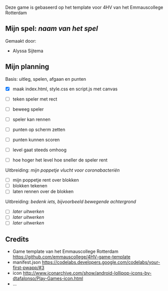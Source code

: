 Deze game is gebaseerd op het template voor 4HV van het Emmauscollege Rotterdam

## Mijn spel: *naam van het spel*
Gemaakt door:
- Alyssa Sijtema


## Mijn planning

Basis: uitleg, spelen, afgaan en punten
- [x] maak index.html, style.css en script.js met canvas
- [ ] teken speler met rect
- [ ] beweeg speler
- [ ] speler kan rennen 
- [ ] punten op scherm zetten
- [ ] punten kunnen scoren
- [ ] level gaat steeds omhoog 
- [ ] hoe hoger het level hoe sneller de speler rent


Uitbreiding: *mijn poppetje vlucht voor coronabacteriën*
- [ ] mijn poppetje rent over blokken
- [ ] blokken tekenen 
- [ ] laten rennen over de blokken

Uitbreiding: *bedenk iets, bijvoorbeeld bewegende achtergrond*
- [ ] *later uitwerken*
- [ ] *later uitwerken*
- [ ] *later uitwerken*

## Credits
- Game template van het Emmauscollege Rotterdam https://github.com/emmauscollege/4HV-game-template
- manifest.json https://codelabs.developers.google.com/codelabs/your-first-pwapp/#3
- icon http://www.iconarchive.com/show/android-lollipop-icons-by-dtafalonso/Play-Games-icon.html
- ...
